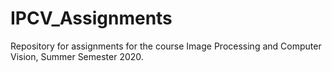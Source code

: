 # IPCV_Assignments
Repository for assignments for the course Image Processing and Computer Vision, Summer Semester 2020. 

